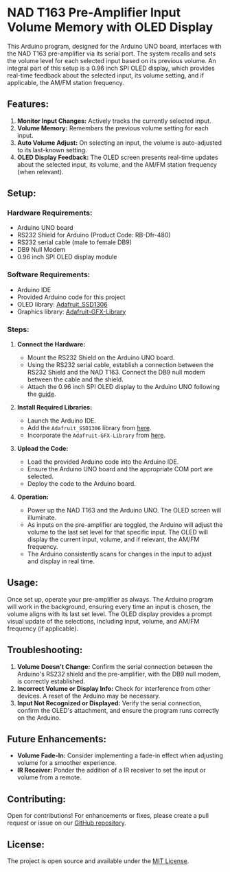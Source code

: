 # NAD T163 Pre-Amplifier Input Volume Memory with OLED Display

This Arduino program, designed for the Arduino UNO board, interfaces with the NAD T163 pre-amplifier via its serial port. The system recalls and sets the volume level for each selected input based on its previous volume. An integral part of this setup is a 0.96 inch SPI OLED display, which provides real-time feedback about the selected input, its volume setting, and if applicable, the AM/FM station frequency.

## Features:

1. **Monitor Input Changes:** Actively tracks the currently selected input.
2. **Volume Memory:** Remembers the previous volume setting for each input.
3. **Auto Volume Adjust:** On selecting an input, the volume is auto-adjusted to its last-known setting.
4. **OLED Display Feedback:** The OLED screen presents real-time updates about the selected input, its volume, and the AM/FM station frequency (when relevant).

## Setup:

### Hardware Requirements:

- Arduino UNO board
- RS232 Shield for Arduino (Product Code: RB-Dfr-480)
- RS232 serial cable (male to female DB9)
- DB9 Null Modem
- 0.96 inch SPI OLED display module

### Software Requirements:

- Arduino IDE
- Provided Arduino code for this project
- OLED library: [Adafruit_SSD1306](https://github.com/adafruit/Adafruit_SSD1306)
- Graphics library: [Adafruit-GFX-Library](https://github.com/adafruit/Adafruit-GFX-Library)

### Steps:

1. **Connect the Hardware:**
   - Mount the RS232 Shield on the Arduino UNO board.
   - Using the RS232 serial cable, establish a connection between the RS232 Shield and the NAD T163. Connect the DB9 null modem between the cable and the shield.
   - Attach the 0.96 inch SPI OLED display to the Arduino UNO following the [guide](https://electropeak.com/learn/interfacing-0-96-inch-spi-oled-display-module-with-arduino/).

2. **Install Required Libraries:**
   - Launch the Arduino IDE.
   - Add the `Adafruit_SSD1306` library from [here](https://github.com/adafruit/Adafruit_SSD1306).
   - Incorporate the `Adafruit-GFX-Library` from [here](https://github.com/adafruit/Adafruit-GFX-Library).
   
3. **Upload the Code:**
   - Load the provided Arduino code into the Arduino IDE.
   - Ensure the Arduino UNO board and the appropriate COM port are selected.
   - Deploy the code to the Arduino board.

4. **Operation:**
   - Power up the NAD T163 and the Arduino UNO. The OLED screen will illuminate.
   - As inputs on the pre-amplifier are toggled, the Arduino will adjust the volume to the last set level for that specific input. The OLED will display the current input, volume, and if relevant, the AM/FM frequency.
   - The Arduino consistently scans for changes in the input to adjust and display in real time.

## Usage:

Once set up, operate your pre-amplifier as always. The Arduino program will work in the background, ensuring every time an input is chosen, the volume aligns with its last set level. The OLED display provides a prompt visual update of the selections, including input, volume, and AM/FM frequency (if applicable).

## Troubleshooting:

1. **Volume Doesn't Change:** Confirm the serial connection between the Arduino's RS232 shield and the pre-amplifier, with the DB9 null modem, is correctly established.
2. **Incorrect Volume or Display Info:** Check for interference from other devices. A reset of the Arduino may be necessary.
3. **Input Not Recognized or Displayed:** Verify the serial connection, confirm the OLED's attachment, and ensure the program runs correctly on the Arduino.

## Future Enhancements:

- **Volume Fade-In:** Consider implementing a fade-in effect when adjusting volume for a smoother experience.
- **IR Receiver:** Ponder the addition of a IR receiver to set the input or volume from a remote.
  
## Contributing:

Open for contributions! For enhancements or fixes, please create a pull request or issue on our [GitHub repository](#).

## License:

The project is open source and available under the [MIT License](https://opensource.org/licenses/MIT).



